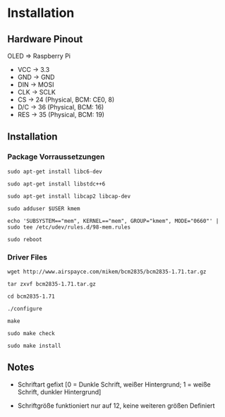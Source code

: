 # Installation

## Hardware Pinout

OLED        =>    Raspberry Pi
* VCC    ->    3.3
* GND    ->    GND
* DIN    ->    MOSI
* CLK    ->    SCLK
* CS     ->    24 (Physical, BCM: CE0, 8)
* D/C    ->    36 (Physical, BCM: 16)
* RES    ->    35 (Physical, BCM: 19)

## Installation

### Package Vorraussetzungen

```console
sudo apt-get install libc6-dev
``` 
```console
sudo apt-get install libstdc++6 
```
```console
sudo apt-get install libcap2 libcap-dev

```
```console
sudo adduser $USER kmem

```
```console
echo 'SUBSYSTEM=="mem", KERNEL=="mem", GROUP="kmem", MODE="0660"' | sudo tee /etc/udev/rules.d/98-mem.rules

```
```console
sudo reboot
```

### Driver Files
```console
wget http://www.airspayce.com/mikem/bcm2835/bcm2835-1.71.tar.gz
```
```console
tar zxvf bcm2835-1.71.tar.gz
```
```console
cd bcm2835-1.71
```
```console
./configure
```
```console
make
```
```console
sudo make check
```
```console
sudo make install
```

## Notes

* Schriftart gefixt [0 = Dunkle Schrift, weißer Hintergrund; 1 = weiße Schrift, dunkler Hintergrund]

* Schriftgröße funktioniert nur auf 12, keine weiteren größen Definiert
